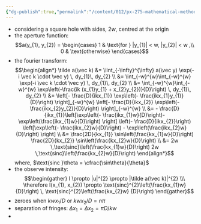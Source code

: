 ```yaml
---
{"dg-publish":true,"permalink":"/content/012/px-275-mathematical-methods/term-2/i-optics/px-275-i6a-square-aperture/","noteIcon":"1","created":"2025-03-04T10:43:26.100+00:00","updated":"2025-03-04T12:22:36.527+00:00"}
---
```


- considering a square hole with sides, $2w$, centred at the origin
- the aperture function:
$$a(y_{1}, y_{2}) = \begin{cases} 1 & \text{for } |y_{1}| < w, |y_{2}| < w ,\\
0 & \text{otherwise}
\end{cases}$$
- the fourier transform:
$$\begin{align*}
\tilde a(\vec k) &= \iint_{-\infty}^{\infty} a(\vec y) \exp(-i \vec k \cdot \vec y) \, dy_{1}\, dy_{2} \\
 &= \int_{-w}^{w}\int_{-w}^{w} \exp(-i \vec k \cdot \vec y) \, dy_{1}\, dy_{2} \\
 &= \int_{-w}^{w}\int_{-w}^{w} \exp\left(-\frac{ik (x_{1}y_{1} + x_{2}y_{2})}{D}\right) \, dy_{1}\, dy_{2} \\
 &= \left[- \frac{D}{ikx_{1}} \exp\left(- \frac{ikx_{1}y_{1}}{D}\right) \right]_{-w}^{w} \left[- \frac{D}{ikx_{2}} \exp\left(- \frac{ikx_{2}y_{2}}{D}\right) \right]_{-w}^{w} \\
 &= - \frac{D}{ikx_{1}}\left[\exp\left(- \frac{ikx_{1}w}{D}\right)- \exp\left(\frac{ikx_{1}w}{D}\right) \right]  \left(- \frac{D}{ikx_{2}}\right) \left[\exp\left(- \frac{ikx_{2}w}{D}\right) - \exp\left(\frac{ikx_{2}w}{D}\right) \right]  \\
 &= \frac{2D}{kx_{1}} \sin\left(\frac{kx_{1}w}{D}\right) \frac{2D}{kx_{2}} \sin\left(\frac{kx_{2}w}{D}\right)  \\
 &= 2w \,\text{sinc}\left(\frac{kx_{1}w}{D}\right) 2w \,\text{sinc}\left(\frac{kx_{2}w}{D}\right)
\end{align*}$$
	where, $\text{sinc }\theta = \cfrac{\sin\theta}{\theta}$
- the observe intensity:
$$\begin{gather}
I \propto |u|^{2} \propto |\tilde a(\vec k)|^{2} \\\
\therefore I(x_{1}, x_{2}) \propto \text{sinc}^{2}\left(\frac{kx_{1}w}{D}\right) \, \text{sinc}^{2}\left(\frac{kx_{2}w}
{D}\right)
\end{gather}$$
- zeroes when $kwx_{1}/D$ or $kwx_{2}/D = n\pi$
- separation of fringes: $\Delta x_{1} = \Delta x_{2} = \pi D/kw$
- 